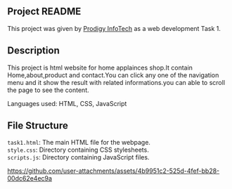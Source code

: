 ## Project README ##
This project was given by [Prodigy InfoTech](https://prodigyinfotech.dev/) as a web development Task 1.<br/>
 
## Description
This project is html website for home applainces shop.It contain Home,about,product and contact.You can click any one of the navigation menu and it show the result with related informations.you can able to scroll the page to see the content.

Languages used: HTML, CSS, JavaScript

## File Structure
```task1.html```: The main HTML file for the webpage.<br/>
```style.css```: Directory containing CSS stylesheets.<br/>
```scripts.js```: Directory containing JavaScript files.

https://github.com/user-attachments/assets/4b9951c2-525d-4fef-bb28-00dc62e4ec9a
